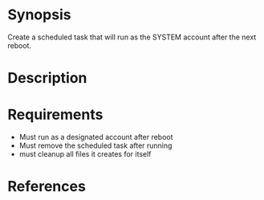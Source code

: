 # Synopsis
Create a scheduled task that will run as the SYSTEM account after the next reboot.

# Description

# Requirements
- Must run as a designated account after reboot
- Must remove the scheduled task after running
- must cleanup all files it creates for itself

# References